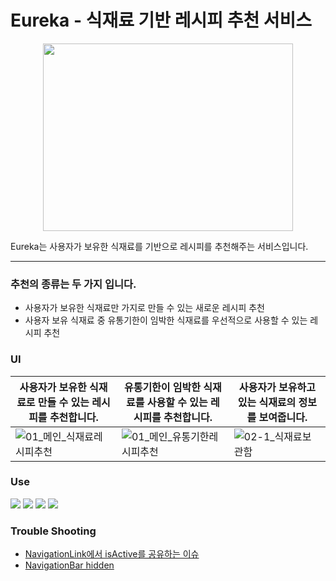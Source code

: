 
# Eureka - 식재료 기반 레시피 추천 서비스

<p align="center"><img src="https://user-images.githubusercontent.com/63739061/198865190-49ed0ccc-7a7e-4ab4-8cb7-e9e5e0fbdda6.png" height="300px" width="400px"></p>




Eureka는 사용자가 보유한 식재료를 기반으로 레시피를 추천해주는 서비스입니다.

---

### 추천의 종류는 두 가지 입니다.

- 사용자가 보유한 식재료만 가지로 만들 수 있는 새로운 레시피 추천
- 사용자 보유 식재료 중 유통기한이 임박한 식재료를 우선적으로 사용할 수 있는 레시피 추천

### UI
| 사용자가 보유한 식재료로 만들 수 있는 레시피를 추천합니다. | 유통기한이 임박한 식재료를 사용할 수 있는 레시피를 추천합니다. | 사용자가 보유하고 있는 식재료의 정보를 보여줍니다. |
| --- | --- | --- |
| ![01_메인_식재료레시피추천](https://user-images.githubusercontent.com/63739061/198865611-9aad850f-e878-46f3-a97e-42281477242f.png) | ![01_메인_유통기한레시피추천](https://user-images.githubusercontent.com/63739061/198865621-f8bca581-9c24-4c9f-9ee8-efa0003b2210.png) | ![02-1_식재료보관함](https://user-images.githubusercontent.com/63739061/198865640-009308ad-53cc-47d7-bce9-6c9eee0cb92c.png) |


### Use
<img src="https://img.shields.io/badge/SwiftUI-1E90FF"/> <img src="https://img.shields.io/badge/MVVM-FFE4E1"/> <img src="https://img.shields.io/badge/Moya-FFCA28"/> <img src="https://img.shields.io/badge/KingFisher-FF7F50"/>

### Trouble Shooting
- [NavigationLink에서 isActive를 공유하는 이슈](https://990427.tistory.com/103)
- [NavigationBar hidden](https://990427.tistory.com/102)
